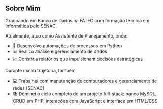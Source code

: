 ## Sobre Mim

Graduando em Banco de Dados na FATEC com formação técnica em Informática pelo SENAC.  

Atualmente, atuo como Assistente de Planejamento, onde:

- 🚀 Desenvolvo automações de processos em Python  
- 📊 Realizo análise e gerenciamento de dados  
- 📈 Construa relatórios que impulsionam decisões estratégicas  

Durante minha trajetória, também:

- 💻 Trabalhei com manutenção de computadores e gerenciamento de redes (SENAC)
- 📚 Dominei o ciclo completo de um projeto full-stack: banco MySQL, CRUD em PHP, interações com JavaScript e interface em HTML/CSS  



